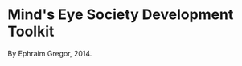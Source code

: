 Mind's Eye Society Development Toolkit
======================================
By Ephraim Gregor, 2014.